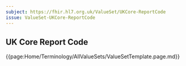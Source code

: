 ```yaml
---
subject: https://fhir.hl7.org.uk/ValueSet/UKCore-ReportCode
issue: ValueSet-UKCore-ReportCode
---
```

## UK Core Report Code 

{{page:Home/Terminology/AllValueSets/ValueSetTemplate.page.md}}